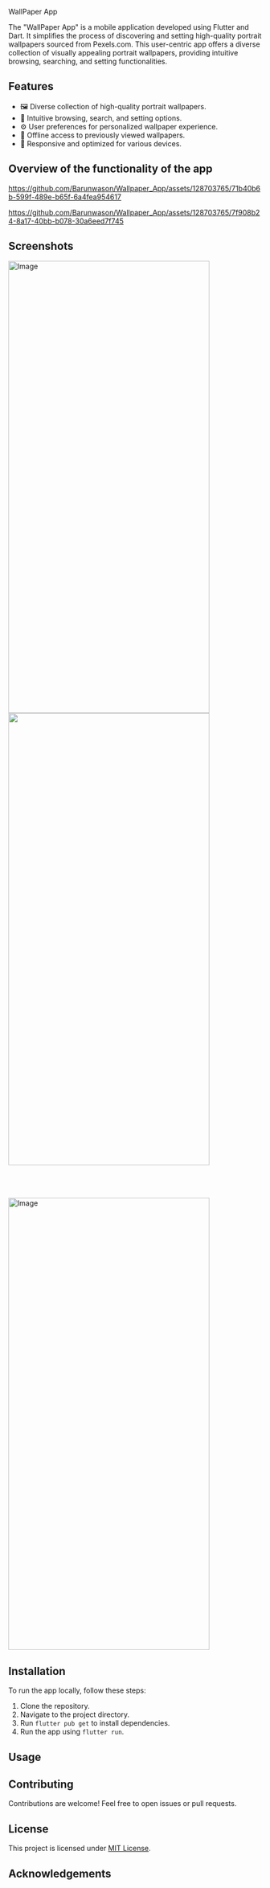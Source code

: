 WallPaper App

The "WallPaper App" is a mobile application developed using Flutter and Dart. It simplifies the process of discovering and setting high-quality portrait wallpapers sourced from Pexels.com. This user-centric app offers a diverse collection of visually appealing portrait wallpapers, providing intuitive browsing, searching, and setting functionalities.

## Features

- 🖼️ Diverse collection of high-quality portrait wallpapers.
- 🌟 Intuitive browsing, search, and setting options.
- ⚙️ User preferences for personalized wallpaper experience.
- 📶 Offline access to previously viewed wallpapers.
- 📱 Responsive and optimized for various devices.
## Overview of the functionality of the app


https://github.com/Barunwason/Wallpaper_App/assets/128703765/71b40b6b-599f-489e-b65f-6a4fea954617

https://github.com/Barunwason/Wallpaper_App/assets/128703765/7f908b24-8a17-40bb-b078-30a6eed7f745



## Screenshots
<img src="https://github.com/Barunwason/Wallpaper_App/assets/128703765/3f5a6b1d-7872-4fd5-89ce-d37c6577e34f" alt="Image" width="400" height="900">
<img src="https://github.com/Barunwason/Wallpaper_App/assets/128703765/d68a8cb3-74b5-4300-95a4-7c383e08ae1a" alt"Image" width="400" height="900">

<br><br><br>
<img src="https://github.com/Barunwason/Wallpaper_App/assets/128703765/dd9fdc11-a2b2-410c-88c6-4cfd4aa4247d" alt="Image" width="400" height="900">

## Installation

To run the app locally, follow these steps:

1. Clone the repository.
2. Navigate to the project directory.
3. Run `flutter pub get` to install dependencies.
4. Run the app using `flutter run`.

## Usage

<!-- Add usage instructions -->

## Contributing

Contributions are welcome! Feel free to open issues or pull requests.

## License

This project is licensed under [MIT License](LICENSE).

## Acknowledgements

<!-- Add acknowledgements or credits -->

